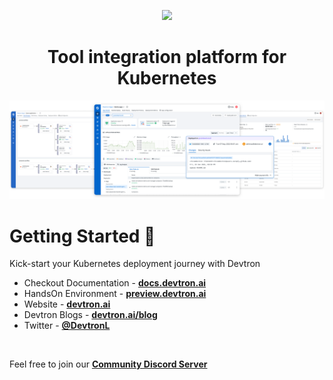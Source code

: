 <p align="center"><img width="300"  src="https://i.ibb.co/GcMdx3x/cloth.jpg">
<h1 align= "center">Tool integration platform for Kubernetes</h1>
</p>
<img src="https://raw.githubusercontent.com/devtron-labs/.github/main/assets/devtron-feat-glance.png"></img>

<h1>Getting Started 🚀</h1>
<p>Kick-start your Kubernetes deployment journey with Devtron</p>

<ul>
    <li>Checkout Documentation - <a href="https://docs.devtron.ai/" target="_blank"><strong>docs.devtron.ai</strong></a></li>
    <li>HandsOn Environment - <a href="https://preview.devtron.ai/dashboard/" target="_blank"><strong>preview.devtron.ai</strong></a></li>
    <li>Website - <a href="https://devtron.ai/" target="_blank"><strong>devtron.ai</strong></a></li>
    <li>Devtron Blogs - <a href="https://devtron.ai/blog/" target="_blank"><strong>devtron.ai/blog</strong></a></li>
    <li>Twitter - <a href="https://twitter.com/DevtronL" target="_blank"><strong>@DevtronL</strong></a></li>
</ul>
<br>
<p>Feel free to join our <a href="https://discord.gg/jsRG5qx2gp" target="_blank"><strong>Community Discord Server</strong></a></p>
